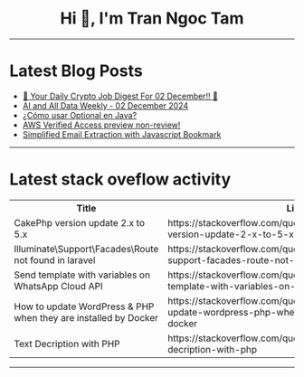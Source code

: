 <h1 align="center">Hi 👋, I'm Tran Ngoc Tam</h1>

---

# Latest Blog Posts 
<!-- BLOG-POST-LIST:START -->
- [🚀 Your Daily Crypto Job Digest For 02 December!! 🚀](https://dev.to/web3hires/your-daily-crypto-job-digest-for-02-december-ha5)
- [AI and All Data Weekly - 02 December 2024](https://dev.to/timothy_spann_a41a639e47c/ai-and-all-data-weekly-02-december-2024-3kg2)
- [¿Cómo usar Optional en Java?](https://dev.to/asjordi/como-usar-optional-en-java-18kf)
- [AWS Verified Access preview non-review!](https://dev.to/omahn/aws-verified-access-preview-non-review-4bel)
- [Simplified Email Extraction with Javascript Bookmark](https://dev.to/nightwolfdev/simplified-email-extraction-with-javascript-bookmark-27jg)
<!-- BLOG-POST-LIST:END -->

---

# Latest stack oveflow activity
<table>
  <tr><th>Title</th><th>Link</th></tr>
  <!-- STACKOVERFLOW:START --><tr><td>CakePhp version update 2.x to 5.x</td><td>https://stackoverflow.com/questions/79244198/cakephp-version-update-2-x-to-5-x</td></tr><tr><td>Illuminate\Support\Facades\Route not found in laravel</td><td>https://stackoverflow.com/questions/79244142/illuminate-support-facades-route-not-found-in-laravel</td></tr><tr><td>Send template with variables on WhatsApp Cloud API</td><td>https://stackoverflow.com/questions/79244112/send-template-with-variables-on-whatsapp-cloud-api</td></tr><tr><td>How to update WordPress &amp; PHP when they are installed by Docker</td><td>https://stackoverflow.com/questions/79244097/how-to-update-wordpress-php-when-they-are-installed-by-docker</td></tr><tr><td>Text Decription with PHP</td><td>https://stackoverflow.com/questions/79244096/text-decription-with-php</td></tr><!-- STACKOVERFLOW:END -->
</table>

---


